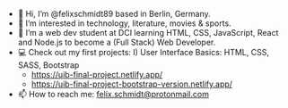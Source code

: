 - 👋 Hi, I’m @felixschmidt89 based in Berlin, Germany.
- 👀 I’m interested in technology, literature, movies & sports.
- 🌱 I’m a web dev student at DCI learning HTML, CSS, JavaScript, React and Node.js to become a (Full Stack) Web Developer.
- :computer: Check out my first projects:
  I) User Interface Basics: HTML, CSS, SASS, Bootstrap
  - https://uib-final-project.netlify.app/
  - https://uib-final-project-bootstrap-version.netlify.app/
- 📫 How to reach me: felix.schmidt@protonmail.com
